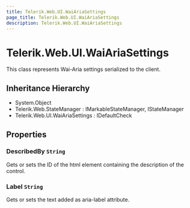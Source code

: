```yaml
---
title: Telerik.Web.UI.WaiAriaSettings
page_title: Telerik.Web.UI.WaiAriaSettings
description: Telerik.Web.UI.WaiAriaSettings
---
```


# Telerik.Web.UI.WaiAriaSettings

This class represents Wai-Aria settings serialized to the client.

## Inheritance Hierarchy

* System.Object
* Telerik.Web.StateManager : IMarkableStateManager, IStateManager
* Telerik.Web.UI.WaiAriaSettings : IDefaultCheck

## Properties

###  DescribedBy `String`

Gets or sets the ID of the html element containing the description of the control.

###  Label `String`

Gets or sets the text added as aria-label attribute.

